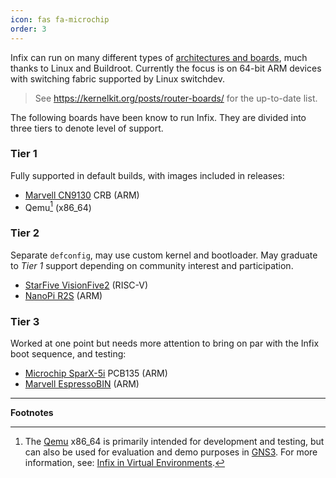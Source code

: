 ```yaml
---
icon: fas fa-microchip
order: 3
---
```


Infix can run on many different types of [architectures and boards][1],
much thanks to Linux and Buildroot.  Currently the focus is on 64-bit
ARM devices with switching fabric supported by Linux switchdev.

> See https://kernelkit.org/posts/router-boards/ for the up-to-date list.

The following boards have been know to run Infix.  They are divided into
three tiers to denote level of support.

### Tier 1

Fully supported in default builds, with images included in releases:

 - [Marvell CN9130][5] CRB (ARM)
 - Qemu[^1] (x86_64)

### Tier 2

Separate `defconfig`, may use custom kernel and bootloader.  May
graduate to *Tier 1* support depending on community interest and
participation.

 - [StarFive VisionFive2][6] (RISC-V)
 - [NanoPi R2S][7] (ARM)

### Tier 3

Worked at one point but needs more attention to bring on par with the
Infix boot sequence, and testing:

 - [Microchip SparX-5i][8] PCB135 (ARM)
 - [Marvell EspressoBIN][9] (ARM)



------

**Footnotes**

[^1]: The [Qemu][2] x86_64 is primarily intended for development and
    testing, but can also be used for evaluation and demo purposes in
    [GNS3][3].  For more information, see: [Infix in Virtual
    Environments][4].

[1]: https://github.com/kernelkit/infix/tree/main/board
[2]: https://www.qemu.org/
[3]: https://www.gns3.com/
[4]: https://github.com/kernelkit/infix/blob/main/doc/virtual.md
[5]: https://www.marvell.com/content/dam/marvell/en/public-collateral/embedded-processors/marvell-infrastructure-processors-octeon-tx2-cn913x-product-brief.pdf
[6]: https://doc-en.rvspace.org/VisionFive2/Landing_Page/VisionFive_2/introduction.html
[7]: https://wiki.friendlyelec.com/wiki/index.php/NanoPi_R2S
[8]: https://ww1.microchip.com/downloads/en/DeviceDoc/00002854B.pdf
[9]: https://espressobin.net/
